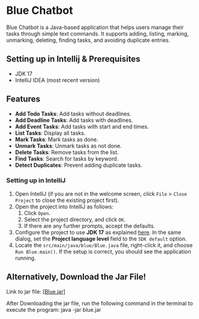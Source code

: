 # Blue Chatbot

Blue Chatbot is a Java-based application that helps users manage their tasks through simple text commands. It supports adding, listing, marking, unmarking, deleting, finding tasks, and avoiding duplicate entries.

## Setting up in Intellij & Prerequisites

- JDK 17
- IntelliJ IDEA (most recent version)

## Features

- **Add Todo Tasks**: Add tasks without deadlines.
- **Add Deadline Tasks**: Add tasks with deadlines.
- **Add Event Tasks**: Add tasks with start and end times.
- **List Tasks**: Display all tasks.
- **Mark Tasks**: Mark tasks as done.
- **Unmark Tasks**: Unmark tasks as not done.
- **Delete Tasks**: Remove tasks from the list.
- **Find Tasks**: Search for tasks by keyword.
- **Detect Duplicates**: Prevent adding duplicate tasks.


### Setting up in IntelliJ

1. Open IntelliJ (if you are not in the welcome screen, click `File` > `Close Project` to close the existing project first).
2. Open the project into IntelliJ as follows:
   1. Click `Open`.
   2. Select the project directory, and click `OK`.
   3. If there are any further prompts, accept the defaults.
3. Configure the project to use **JDK 17** as explained [here](https://www.jetbrains.com/help/idea/sdk.html#set-up-jdk). In the same dialog, set the **Project language level** field to the `SDK default` option.
4. Locate the `src/main/java/blue/Blue.java` file, right-click it, and choose `Run Blue.main()`. If the setup is correct, you should see the application running.

## Alternatively, Download the Jar File!

Link to jar file: [[Blue.jar]](https://github.com/waihin26/ip/releases/tag/A-Release)

After Downloading the jar file, run the following command in the terminal 
to execute the program: java -jar blue.jar
```
